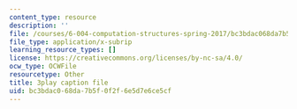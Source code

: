 ```yaml
---
content_type: resource
description: ''
file: /courses/6-004-computation-structures-spring-2017/bc3bdac068da7b5f0f2f6e5d7e6ce5cf_cVEj5p9GiBA.srt
file_type: application/x-subrip
learning_resource_types: []
license: https://creativecommons.org/licenses/by-nc-sa/4.0/
ocw_type: OCWFile
resourcetype: Other
title: 3play caption file
uid: bc3bdac0-68da-7b5f-0f2f-6e5d7e6ce5cf
---
```


